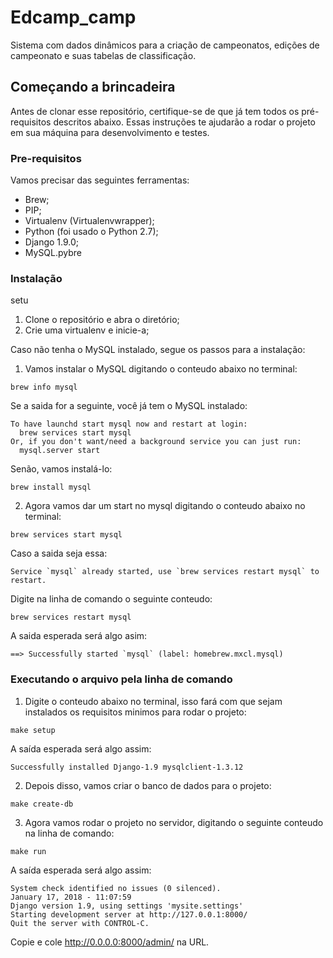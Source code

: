# Edcamp_camp

Sistema com dados dinâmicos para a criação de campeonatos, edições de campeonato e suas tabelas de classificação.

## Começando a brincadeira
 
Antes de clonar esse repositório, certifique-se de que já tem todos os pré-requisitos descritos abaixo.
Essas instruções te ajudarão a rodar o projeto em sua máquina para desenvolvimento e testes.

### Pre-requisitos

Vamos precisar das seguintes ferramentas:
- Brew;
- PIP;
- Virtualenv (Virtualenvwrapper);
- Python (foi usado o Python 2.7);
- Django 1.9.0;
- MySQL.pybre


### Instalação
setu
1. Clone o repositório e abra o diretório;
2. Crie uma virtualenv e inicie-a;

Caso não tenha o MySQL instalado, segue os passos para a instalação:

1. Vamos instalar o MySQL digitando o conteudo abaixo no terminal:

```
brew info mysql
```

Se a saida for a seguinte, você já tem o MySQL instalado:

```
To have launchd start mysql now and restart at login:
  brew services start mysql
Or, if you don't want/need a background service you can just run:
  mysql.server start
```

Senão, vamos instalá-lo:

```
brew install mysql
```

2. Agora vamos dar um start no mysql digitando o conteudo abaixo no terminal:

```
brew services start mysql
```

Caso a saida seja essa:

```
Service `mysql` already started, use `brew services restart mysql` to restart.
```

Digite na linha de comando o seguinte conteudo:

```
brew services restart mysql
```

A saida esperada será algo asim:

```
==> Successfully started `mysql` (label: homebrew.mxcl.mysql)
```

### Executando o arquivo pela linha de comando

1. Digite o conteudo abaixo no terminal, isso fará com que sejam instalados os requisitos minimos para rodar o projeto:

```
make setup
```

A saída esperada será algo assim:

```
Successfully installed Django-1.9 mysqlclient-1.3.12
```

2. Depois disso, vamos criar o banco de dados para o projeto:

```
make create-db
```

3. Agora vamos rodar o projeto no servidor, digitando o seguinte conteudo na linha de comando:

```
make run
```

A saída esperada será algo assim:

```
System check identified no issues (0 silenced).
January 17, 2018 - 11:07:59
Django version 1.9, using settings 'mysite.settings'
Starting development server at http://127.0.0.1:8000/
Quit the server with CONTROL-C.
```

Copie e cole http://0.0.0.0:8000/admin/ na URL.
